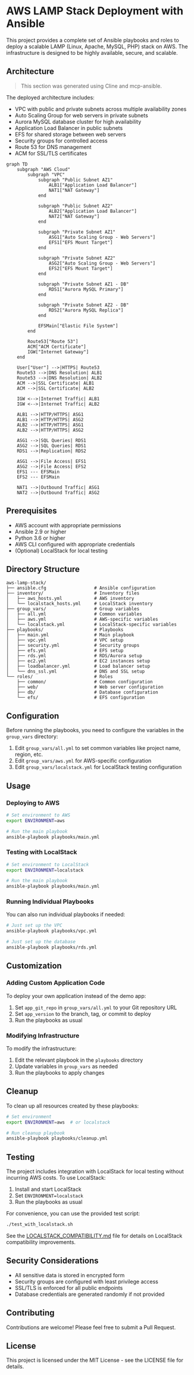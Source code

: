 # AWS LAMP Stack Deployment with Ansible

This project provides a complete set of Ansible playbooks and roles to deploy a scalable LAMP (Linux, Apache, MySQL, PHP) stack on AWS. The infrastructure is designed to be highly available, secure, and scalable.

## Architecture

> This section was generated using Cline and mcp-ansible.

The deployed architecture includes:

- VPC with public and private subnets across multiple availability zones
- Auto Scaling Group for web servers in private subnets
- Aurora MySQL database cluster for high availability
- Application Load Balancer in public subnets
- EFS for shared storage between web servers
- Security groups for controlled access
- Route 53 for DNS management
- ACM for SSL/TLS certificates

```mermaid
graph TD
    subgraph "AWS Cloud"
        subgraph "VPC"
            subgraph "Public Subnet AZ1"
                ALB1["Application Load Balancer"]
                NAT1["NAT Gateway"]
            end
            
            subgraph "Public Subnet AZ2"
                ALB2["Application Load Balancer"]
                NAT2["NAT Gateway"]
            end
            
            subgraph "Private Subnet AZ1"
                ASG1["Auto Scaling Group - Web Servers"]
                EFS1["EFS Mount Target"]
            end
            
            subgraph "Private Subnet AZ2"
                ASG2["Auto Scaling Group - Web Servers"]
                EFS2["EFS Mount Target"]
            end
            
            subgraph "Private Subnet AZ1 - DB"
                RDS1["Aurora MySQL Primary"]
            end
            
            subgraph "Private Subnet AZ2 - DB"
                RDS2["Aurora MySQL Replica"]
            end
            
            EFSMain["Elastic File System"]
        end
        
        Route53["Route 53"]
        ACM["ACM Certificate"]
        IGW["Internet Gateway"]
    end
    
    User["User"] -->|HTTPS| Route53
    Route53 -->|DNS Resolution| ALB1
    Route53 -->|DNS Resolution| ALB2
    ACM -->|SSL Certificate| ALB1
    ACM -->|SSL Certificate| ALB2
    
    IGW <-->|Internet Traffic| ALB1
    IGW <-->|Internet Traffic| ALB2
    
    ALB1 -->|HTTP/HTTPS| ASG1
    ALB1 -->|HTTP/HTTPS| ASG2
    ALB2 -->|HTTP/HTTPS| ASG1
    ALB2 -->|HTTP/HTTPS| ASG2
    
    ASG1 -->|SQL Queries| RDS1
    ASG2 -->|SQL Queries| RDS1
    RDS1 -->|Replication| RDS2
    
    ASG1 -->|File Access| EFS1
    ASG2 -->|File Access| EFS2
    EFS1 --- EFSMain
    EFS2 --- EFSMain
    
    NAT1 -->|Outbound Traffic| ASG1
    NAT2 -->|Outbound Traffic| ASG2
```

## Prerequisites

- AWS account with appropriate permissions
- Ansible 2.9 or higher
- Python 3.6 or higher
- AWS CLI configured with appropriate credentials
- (Optional) LocalStack for local testing

## Directory Structure

```
aws-lamp-stack/
├── ansible.cfg                  # Ansible configuration
├── inventory/                   # Inventory files
│   ├── aws_hosts.yml            # AWS inventory
│   └── localstack_hosts.yml     # LocalStack inventory
├── group_vars/                  # Group variables
│   ├── all.yml                  # Common variables
│   ├── aws.yml                  # AWS-specific variables
│   └── localstack.yml           # LocalStack-specific variables
├── playbooks/                   # Playbooks
│   ├── main.yml                 # Main playbook
│   ├── vpc.yml                  # VPC setup
│   ├── security.yml             # Security groups
│   ├── efs.yml                  # EFS setup
│   ├── rds.yml                  # RDS/Aurora setup
│   ├── ec2.yml                  # EC2 instances setup
│   ├── loadbalancer.yml         # Load balancer setup
│   └── dns_ssl.yml              # DNS and SSL setup
└── roles/                       # Roles
    ├── common/                  # Common configuration
    ├── web/                     # Web server configuration
    ├── db/                      # Database configuration
    └── efs/                     # EFS configuration
```

## Configuration

Before running the playbooks, you need to configure the variables in the `group_vars` directory:

1. Edit `group_vars/all.yml` to set common variables like project name, region, etc.
2. Edit `group_vars/aws.yml` for AWS-specific configuration
3. Edit `group_vars/localstack.yml` for LocalStack testing configuration

## Usage

### Deploying to AWS

```bash
# Set environment to AWS
export ENVIRONMENT=aws

# Run the main playbook
ansible-playbook playbooks/main.yml
```

### Testing with LocalStack

```bash
# Set environment to LocalStack
export ENVIRONMENT=localstack

# Run the main playbook
ansible-playbook playbooks/main.yml
```

### Running Individual Playbooks

You can also run individual playbooks if needed:

```bash
# Just set up the VPC
ansible-playbook playbooks/vpc.yml

# Just set up the database
ansible-playbook playbooks/rds.yml
```

## Customization

### Adding Custom Application Code

To deploy your own application instead of the demo app:

1. Set `app_git_repo` in `group_vars/all.yml` to your Git repository URL
2. Set `app_version` to the branch, tag, or commit to deploy
3. Run the playbooks as usual

### Modifying Infrastructure

To modify the infrastructure:

1. Edit the relevant playbook in the `playbooks` directory
2. Update variables in `group_vars` as needed
3. Run the playbooks to apply changes

## Cleanup

To clean up all resources created by these playbooks:

```bash
# Set environment
export ENVIRONMENT=aws  # or localstack

# Run cleanup playbook
ansible-playbook playbooks/cleanup.yml
```

## Testing

The project includes integration with LocalStack for local testing without incurring AWS costs. To use LocalStack:

1. Install and start LocalStack
2. Set `ENVIRONMENT=localstack`
3. Run the playbooks as usual

For convenience, you can use the provided test script:

```bash
./test_with_localstack.sh
```

See the [LOCALSTACK_COMPATIBILITY.md](LOCALSTACK_COMPATIBILITY.md) file for details on LocalStack compatibility improvements.

## Security Considerations

- All sensitive data is stored in encrypted form
- Security groups are configured with least privilege access
- SSL/TLS is enforced for all public endpoints
- Database credentials are generated randomly if not provided

## Contributing

Contributions are welcome! Please feel free to submit a Pull Request.

## License

This project is licensed under the MIT License - see the LICENSE file for details.
